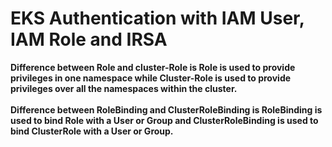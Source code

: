 # EKS Authentication with IAM User, IAM Role and IRSA

**Difference between Role and cluster-Role is Role is used to provide privileges in one namespace while Cluster-Role is used to provide privileges over all the namespaces within the cluster.**
<br><br/>
**Difference between RoleBinding and ClusterRoleBinding is RoleBinding is used to bind Role with a User or Group and ClusterRoleBinding is used to bind ClusterRole with a User or Group.**
